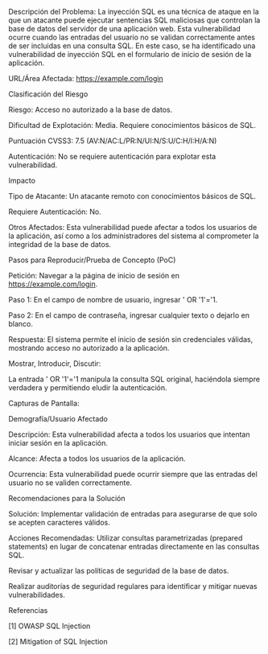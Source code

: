 Descripción del Problema: La inyección SQL es una técnica de ataque en la que un atacante puede ejecutar sentencias SQL maliciosas que controlan la base de datos del servidor de una aplicación web. Esta vulnerabilidad ocurre cuando las entradas del usuario no se validan correctamente antes de ser incluidas en una consulta SQL. En este caso, se ha identificado una vulnerabilidad de inyección SQL en el formulario de inicio de sesión de la aplicación.

URL/Área Afectada: https://example.com/login

Clasificación del Riesgo

Riesgo: Acceso no autorizado a la base de datos.

Dificultad de Explotación: Media. Requiere conocimientos básicos de SQL.

Puntuación CVSS3: 7.5 (AV:N/AC:L/PR:N/UI:N/S:U/C:H/I:H/A:N)

Autenticación: No se requiere autenticación para explotar esta vulnerabilidad.

Impacto

Tipo de Atacante: Un atacante remoto con conocimientos básicos de SQL.

Requiere Autenticación: No.

Otros Afectados: Esta vulnerabilidad puede afectar a todos los usuarios de la aplicación, así como a los administradores del sistema al comprometer la integridad de la base de datos.

Pasos para Reproducir/Prueba de Concepto (PoC)

Petición: Navegar a la página de inicio de sesión en https://example.com/login.

Paso 1: En el campo de nombre de usuario, ingresar ' OR '1'='1.

Paso 2: En el campo de contraseña, ingresar cualquier texto o dejarlo en blanco.

Respuesta: El sistema permite el inicio de sesión sin credenciales válidas, mostrando acceso no autorizado a la aplicación.

Mostrar, Introducir, Discutir: 

La entrada ' OR '1'='1 manipula la consulta SQL original, haciéndola siempre verdadera y permitiendo eludir la autenticación.

Capturas de Pantalla:

Demografía/Usuario Afectado

Descripción: Esta vulnerabilidad afecta a todos los usuarios que intentan iniciar sesión en la aplicación.

Alcance: Afecta a todos los usuarios de la aplicación.

Ocurrencia: Esta vulnerabilidad puede ocurrir siempre que las entradas del usuario no se validen correctamente.

Recomendaciones para la Solución

Solución: Implementar validación de entradas para asegurarse de que solo se acepten caracteres válidos.

Acciones Recomendadas: Utilizar consultas parametrizadas (prepared statements) en lugar de concatenar entradas directamente en las consultas SQL.

Revisar y actualizar las políticas de seguridad de la base de datos.

Realizar auditorías de seguridad regulares para identificar y mitigar nuevas vulnerabilidades.

Referencias

[1] OWASP SQL Injection

[2] Mitigation of SQL Injection
